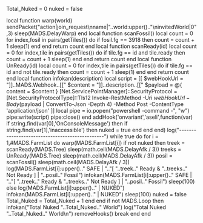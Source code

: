 Total_Nuked = 0
nuked = false

local function warp(world)
    sendPacket("action|join_request\nname|"..world:upper().."\ninvitedWorld|0",3)
    sleep(MADS.DelayWarp)
end
local function scanFossil()
    local count = 0
    for index,fosil in pairs(getTiles()) do
        if fosil.fg == 3918 then
            count = count + 1
            sleep(1)
        end
    end
    return count
end
local function scanReady(id)
    local count = 0
    for index,tile in pairs(getTiles()) do
        if tile.fg == id and tile.ready then
            count = count + 1
            sleep(1)
        end
    end
    return count
end
local function UnReady(id)
    local count = 0
    for index,tile in pairs(getTiles()) do
        if tile.fg == id and not tile.ready then
            count = count + 1
            sleep(1)
        end
    end
    return count
end
local function infokan(description)
    local script = [[
        $webHookUrl = "]]..MADS.Webhook..[["
        $content = "]]..description..[["
        $payload = @{
            content = $content 
        }
        [Net.ServicePointManager]::SecurityProtocol = [Net.SecurityProtocolType]::Tls12
        Invoke-RestMethod -Uri $webHookUrl -Body ($payload | ConvertTo-Json -Depth 4) -Method Post -ContentType 'application/json'
    ]]
    local pipe = io.popen("powershell -command -", "w")
    pipe:write(script)
    pipe:close()
end
addHook('onvariant','aseli',function(var)
    if string.find(var[0],'OnConsoleMessage') then
        if string.find(var[1],'inaccessible') then
            nuked = true
        end
    end
end)
log("-----------------------------------------------")
while true do
    for i = 1,#MADS.FarmList do
        warp(MADS.FarmList[i])
        if not nuked then
            treek = scanReady(MADS.Tree)
            sleep(math.ceil(MADS.DelayAfk / 3))
            treeks = UnReady(MADS.Tree)
            sleep(math.ceil(MADS.DelayAfk / 3))
            posil = scanFossil()
            sleep(math.ceil(MADS.DelayAfk / 3))
            log(MADS.FarmList[i]:upper().." SAFE | ".."[ "..treek.." Ready & "..treeks.." Not Ready ] | "..posil.." Fossil")
            infokan(MADS.FarmList[i]:upper().." SAFE | ".."[ "..treek.." Ready & "..treeks.." Not Ready ] | "..posil.." Fossil")
            sleep(100)
        else
            log(MADS.FarmList[i]:upper().." | NUKED")
            infokan(MADS.FarmList[i]:upper().." | NUKED")
            sleep(100)
            nuked = false
            Total_Nuked = Total_Nuked + 1
        end
    end
    if not MADS.Loop then
        infokan("Total Nuked "..Total_Nuked.." World")
        log("Total Nuked "..Total_Nuked.." World\n")
        removeHooks()
        break
    end
end

